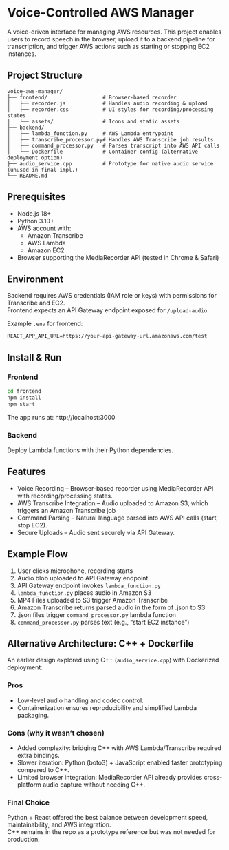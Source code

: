 # Voice-Controlled AWS Manager

A voice-driven interface for managing AWS resources. This project enables users to record speech in the browser, upload it to a backend pipeline for transcription, and trigger AWS actions such as starting or stopping EC2 instances.

## Project Structure

```
voice-aws-manager/
├── frontend/                  # Browser-based recorder
│   ├── recorder.js            # Handles audio recording & upload
│   ├── recorder.css           # UI styles for recording/processing states
│   └── assets/                # Icons and static assets
├── backend/
│   ├── lambda_function.py     # AWS Lambda entrypoint
│   ├── transcribe_processor.py# Handles AWS Transcribe job results
│   ├── command_processor.py   # Parses transcript into AWS API calls
│   └── Dockerfile             # Container config (alternative deployment option)
├── audio_service.cpp          # Prototype for native audio service (unused in final impl.)
└── README.md
```

## Prerequisites

- Node.js 18+
- Python 3.10+
- AWS account with:
  - Amazon Transcribe
  - AWS Lambda
  - Amazon EC2
- Browser supporting the MediaRecorder API (tested in Chrome & Safari)

## Environment

Backend requires AWS credentials (IAM role or keys) with permissions for Transcribe and EC2.  
Frontend expects an API Gateway endpoint exposed for `/upload-audio`.

Example `.env` for frontend:

```
REACT_APP_API_URL=https://your-api-gateway-url.amazonaws.com/test
```

## Install & Run

### Frontend

```bash
cd frontend
npm install
npm start
```

The app runs at: http://localhost:3000

### Backend

Deploy Lambda functions with their Python dependencies.  

## Features

- Voice Recording – Browser-based recorder using MediaRecorder API with recording/processing states.
- AWS Transcribe Integration – Audio uploaded to Amazon S3, which triggers an Amazon Transcribe job
- Command Parsing – Natural language parsed into AWS API calls (start, stop EC2).
- Secure Uploads – Audio sent securely via API Gateway.

## Example Flow

1. User clicks microphone, recording starts  
2. Audio blob uploaded to API Gateway endpoint 
3. API Gateway endpoint invokes `lambda_function.py`
4. `lambda_function.py` places audio in Amazon S3
5. MP4 Files uploaded to S3 trigger Amazon Transcribe
6. Amazon Transcribe returns parsed audio in the form of .json to S3
7. .json files trigger `command_processor.py` lambda function 
8. `command_processor.py` parses text (e.g., “start EC2 instance”)

## Alternative Architecture: C++ + Dockerfile

An earlier design explored using C++ (`audio_service.cpp`) with Dockerized deployment:

### Pros
- Low-level audio handling and codec control.
- Containerization ensures reproducibility and simplified Lambda packaging.

### Cons (why it wasn’t chosen)
- Added complexity: bridging C++ with AWS Lambda/Transcribe required extra bindings.
- Slower iteration: Python (boto3) + JavaScript enabled faster prototyping compared to C++.
- Limited browser integration: MediaRecorder API already provides cross-platform audio capture without needing C++.

### Final Choice

Python + React offered the best balance between development speed, maintainability, and AWS integration.  
C++ remains in the repo as a prototype reference but was not needed for production.
 
